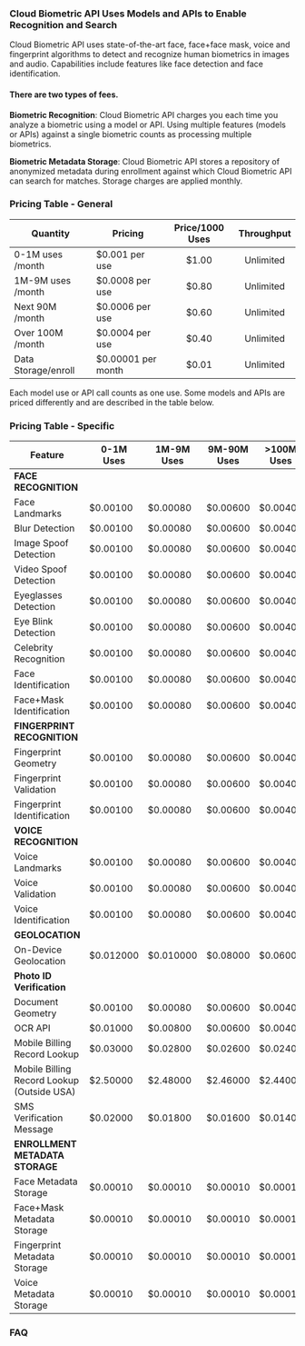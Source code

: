 ### Cloud Biometric API Uses Models and APIs to Enable Recognition and Search
Cloud Biometric API uses state-of-the-art face, face+face mask, voice and fingerprint algorithms to detect and recognize human biometrics in images and audio. Capabilities include features like face detection and face identification. 

#### There are two types of fees.
**Biometric Recognition**: Cloud Biometric API charges you each time you analyze a biometric using a model or API. Using multiple features (models or APIs) against a single biometric counts as processing multiple biometrics. 

**Biometric Metadata Storage**: Cloud Biometric API stores a repository of anonymized metadata during enrollment against which Cloud Biometric API can search for matches. Storage charges are applied monthly.

### Pricing Table - General

| Quantity | Pricing | Price/1000 Uses | Throughput |
| ----------- | ------- | :-----------: | :-----------: | 
| 0-1M uses /month | $0.001 per use | $1.00 | Unlimited |
| 1M-9M uses /month | $0.0008 per use | $0.80 | Unlimited |
| Next 90M /month | $0.0006 per use | $0.60 | Unlimited | 
| Over 100M /month | $0.0004 per use | $0.40 | Unlimited |
| Data Storage/enroll | $0.00001 per month | $0.01 | Unlimited | 

Each model use or API call counts as one use. Some models and APIs are priced differently and are described in the table below.  

### Pricing Table - Specific

| Feature | 0-1M Uses | 1M-9M Uses | 9M-90M Uses | >100M Uses |
| ----------- | ----------- | ----------- | ------- | ------- |
| **FACE RECOGNITION** | | | | 
| Face Landmarks | $0.00100 | $0.00080 | $0.00600 | $0.00400 |
| Blur Detection | $0.00100 | $0.00080 | $0.00600 | $0.00400 |
| Image Spoof Detection | $0.00100 | $0.00080 | $0.00600 | $0.00400 |
| Video Spoof Detection | $0.00100 | $0.00080 | $0.00600 | $0.00400 |
| Eyeglasses Detection | $0.00100 | $0.00080 | $0.00600 | $0.00400 |
| Eye Blink Detection | $0.00100 | $0.00080 | $0.00600 | $0.00400 |
| Celebrity Recognition | $0.00100 | $0.00080 | $0.00600 | $0.00400 |
| Face Identification | $0.00100 | $0.00080 | $0.00600 | $0.00400 |
| Face+Mask Identification | $0.00100 | $0.00080 | $0.00600 | $0.00400 |
| **FINGERPRINT RECOGNITION** | | | | 
| Fingerprint Geometry | $0.00100 | $0.00080 | $0.00600 | $0.00400 |
| Fingerprint Validation | $0.00100 | $0.00080 | $0.00600 | $0.00400 |
| Fingerprint Identification | $0.00100 | $0.00080 | $0.00600 | $0.00400 |
| **VOICE RECOGNITION** | | | | 
| Voice Landmarks | $0.00100 | $0.00080 | $0.00600 | $0.00400 |
| Voice Validation | $0.00100 | $0.00080 | $0.00600 | $0.00400 |
| Voice Identification | $0.00100 | $0.00080 | $0.00600 | $0.00400 |
| **GEOLOCATION** | | | | 
| On-Device Geolocation | $0.012000 | $0.010000 | $0.08000 | $0.06000 |
| **Photo ID Verification** | | | | 
| Document Geometry | $0.00100 | $0.00080 | $0.00600 | $0.00400 |
| OCR API | $0.01000 | $0.00800 | $0.00600 | $0.00400 |
| Mobile Billing Record Lookup | $0.03000 | $0.02800 | $0.02600 | $0.02400 |
| Mobile Billing Record Lookup (Outside USA) | $2.50000 | $2.48000 | $2.46000 | $2.44000 | 
| SMS Verification Message | $0.02000 | $0.01800 | $0.01600 | $0.01400 | 
| **ENROLLMENT METADATA STORAGE** | | | |
| Face Metadata Storage | $0.00010 | $0.00010 | $0.00010 | $0.00010 | 
| Face+Mask Metadata Storage | $0.00010 | $0.00010 | $0.00010 | $0.00010 | 
| Fingerprint Metadata Storage | $0.00010 | $0.00010 | $0.00010 | $0.00010 | 
| Voice Metadata Storage | $0.00010 | $0.00010 | $0.00010 | $0.00010 | 

### FAQ


